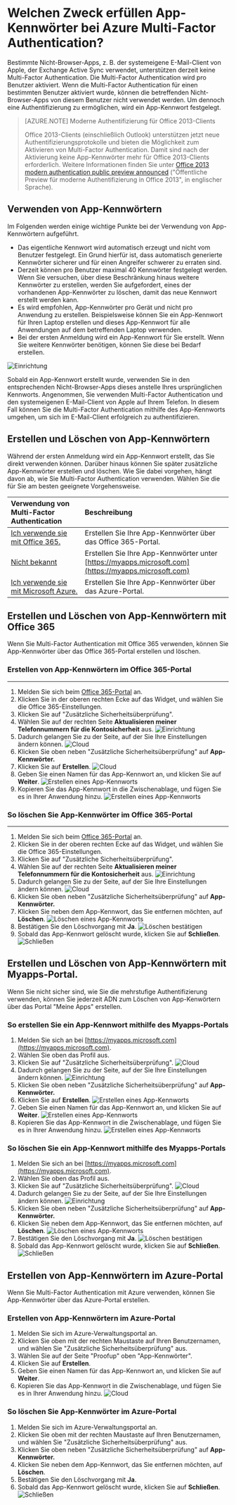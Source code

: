 <properties
	pageTitle="Welchen Zweck erfüllen App-Kennwörter bei Azure MFA?"
	description="Auf dieser Seite finden Benutzer Informationen zu App-Kennwörtern und zu deren Verwendung im Zusammenhang mit Azure MFA."
	services="multi-factor-authentication"
	documentationCenter=""
	authors="kgremban"
	manager="femila"
	editor="curtland"/>

<tags
	ms.service="multi-factor-authentication"
	ms.workload="identity"
	ms.tgt_pltfrm="na"
	ms.devlang="na"
	ms.topic="article"
	ms.date="08/04/2016"
	ms.author="kgremban"/>



# Welchen Zweck erfüllen App-Kennwörter bei Azure Multi-Factor Authentication?

Bestimmte Nicht-Browser-Apps, z. B. der systemeigene E-Mail-Client von Apple, der Exchange Active Sync verwendet, unterstützen derzeit keine Multi-Factor Authentication. Die Multi-Factor Authentication wird pro Benutzer aktiviert. Wenn die Multi-Factor Authentication für einen bestimmten Benutzer aktiviert wurde, können die betreffenden Nicht-Browser-Apps von diesem Benutzer nicht verwendet werden. Um dennoch eine Authentifizierung zu ermöglichen, wird ein App-Kennwort festgelegt.

>[AZURE.NOTE] Moderne Authentifizierung für Office 2013-Clients
>
> Office 2013-Clients (einschließlich Outlook) unterstützen jetzt neue Authentifizierungsprotokolle und bieten die Möglichkeit zum Aktivieren von Multi-Factor Authentication. Damit sind nach der Aktivierung keine App-Kennwörter mehr für Office 2013-Clients erforderlich. Weitere Informationen finden Sie unter [Office 2013 modern authentication public preview announced](https://blogs.office.com/2015/03/23/office-2013-modern-authentication-public-preview-announced/) ("Öffentliche Preview für moderne Authentifizierung in Office 2013", in englischer Sprache).

## Verwenden von App-Kennwörtern

Im Folgenden werden einige wichtige Punkte bei der Verwendung von App-Kennwörtern aufgeführt.

- Das eigentliche Kennwort wird automatisch erzeugt und nicht vom Benutzer festgelegt. Ein Grund hierfür ist, dass automatisch generierte Kennwörter sicherer und für einen Angreifer schwerer zu erraten sind.
- Derzeit können pro Benutzer maximal 40 Kennwörter festgelegt werden. Wenn Sie versuchen, über diese Beschränkung hinaus weitere Kennwörter zu erstellen, werden Sie aufgefordert, eines der vorhandenen App-Kennwörter zu löschen, damit das neue Kennwort erstellt werden kann.
- Es wird empfohlen, App-Kennwörter pro Gerät und nicht pro Anwendung zu erstellen. Beispielsweise können Sie ein App-Kennwort für Ihren Laptop erstellen und dieses App-Kennwort für alle Anwendungen auf dem betreffenden Laptop verwenden.
- Bei der ersten Anmeldung wird ein App-Kennwort für Sie erstellt. Wenn Sie weitere Kennwörter benötigen, können Sie diese bei Bedarf erstellen.

![Einrichtung](./media/multi-factor-authentication-end-user-app-passwords/app.png)

Sobald ein App-Kennwort erstellt wurde, verwenden Sie in den entsprechenden Nicht-Browser-Apps dieses anstelle Ihres ursprünglichen Kennworts. Angenommen, Sie verwenden Multi-Factor Authentication und den systemeigenen E-Mail-Client von Apple auf Ihrem Telefon. In diesem Fall können Sie die Multi-Factor Authentication mithilfe des App-Kennworts umgehen, um sich im E-Mail-Client erfolgreich zu authentifizieren.

## Erstellen und Löschen von App-Kennwörtern
Während der ersten Anmeldung wird ein App-Kennwort erstellt, das Sie direkt verwenden können. Darüber hinaus können Sie später zusätzliche App-Kennwörter erstellen und löschen. Wie Sie dabei vorgehen, hängt davon ab, wie Sie Multi-Factor Authentication verwenden. Wählen Sie die für Sie am besten geeignete Vorgehensweise.

Verwendung von Multi-Factor Authentication|Beschreibung
:------------- | :------------- |
[Ich verwende sie mit Office 365.](#creating-and-deleting-app-passwords-with-office-365)| Erstellen Sie Ihre App-Kennwörter über das Office 365-Portal.
[Nicht bekannt](#creating-and-deleting-app-passwords-with-myapps-portal)|Erstellen Sie Ihre App-Kennwörter unter [https://myapps.microsoft.com](https://myapps.microsoft.com)
[Ich verwende sie mit Microsoft Azure.](#create-app-passwords-in-the-azure-portal)| Erstellen Sie Ihre App-Kennwörter über das Azure-Portal.

## Erstellen und Löschen von App-Kennwörtern mit Office 365

Wenn Sie Multi-Factor Authentication mit Office 365 verwenden, können Sie App-Kennwörter über das Office 365-Portal erstellen und löschen.

### Erstellen von App-Kennwörtern im Office 365-Portal
--------------------------------------------------------------------------------

1. Melden Sie sich beim [Office 365-Portal](https://login.microsoftonline.com/) an.
2. Klicken Sie in der oberen rechten Ecke auf das Widget, und wählen Sie die Office 365-Einstellungen.
3. Klicken Sie auf "Zusätzliche Sicherheitsüberprüfung".
4. Wählen Sie auf der rechten Seite **Aktualisieren meiner Telefonnummern für die Kontosicherheit** aus. ![Einrichtung](./media/multi-factor-authentication-end-user-manage/o365a.png)
5. Dadurch gelangen Sie zu der Seite, auf der Sie Ihre Einstellungen ändern können. ![Cloud](./media/multi-factor-authentication-end-user-manage/o365b.png)
6. Klicken Sie oben neben "Zusätzliche Sicherheitsüberprüfung" auf **App-Kennwörter.**
7. Klicken Sie auf **Erstellen**. ![Cloud](./media/multi-factor-authentication-end-user-app-passwords-create-o365/apppass.png)
8. Geben Sie einen Namen für das App-Kennwort an, und klicken Sie auf **Weiter**. ![Erstellen eines App-Kennworts](./media/multi-factor-authentication-end-user-app-passwords/create1.png)
9. Kopieren Sie das App-Kennwort in die Zwischenablage, und fügen Sie es in Ihrer Anwendung hinzu. ![Erstellen eines App-Kennworts](./media/multi-factor-authentication-end-user-app-passwords/create2.png)


### So löschen Sie App-Kennwörter im Office 365-Portal
--------------------------------------------------------------------------------


1. Melden Sie sich beim [Office 365-Portal](https://login.microsoftonline.com/) an.
2. Klicken Sie in der oberen rechten Ecke auf das Widget, und wählen Sie die Office 365-Einstellungen.
3. Klicken Sie auf "Zusätzliche Sicherheitsüberprüfung".
4. Wählen Sie auf der rechten Seite **Aktualisieren meiner Telefonnummern für die Kontosicherheit** aus. ![Einrichtung](./media/multi-factor-authentication-end-user-manage/o365a.png)
5. Dadurch gelangen Sie zu der Seite, auf der Sie Ihre Einstellungen ändern können. ![Cloud](./media/multi-factor-authentication-end-user-manage/o365b.png)
6. Klicken Sie oben neben "Zusätzliche Sicherheitsüberprüfung" auf **App-Kennwörter.**
7. Klicken Sie neben dem App-Kennwort, das Sie entfernen möchten, auf **Löschen**. ![Löschen eines App-Kennworts](./media/multi-factor-authentication-end-user-app-passwords/delete1.png)
8. Bestätigen Sie den Löschvorgang mit **Ja**. ![Löschen bestätigen](./media/multi-factor-authentication-end-user-app-passwords/delete2.png)
9. Sobald das App-Kennwort gelöscht wurde, klicken Sie auf **Schließen**. ![Schließen](./media/multi-factor-authentication-end-user-app-passwords/delete3.png)


## Erstellen und Löschen von App-Kennwörtern mit Myapps-Portal.
Wenn Sie nicht sicher sind, wie Sie die mehrstufige Authentifizierung verwenden, können Sie jederzeit ADN zum Löschen von App-Kenwörtern über das Portal "Meine Apps" erstellen.

### So erstellen Sie ein App-Kennwort mithilfe des Myapps-Portals

1. Melden Sie sich an bei [https://myapps.microsoft.com](https://myapps.microsoft.com).
2. Wählen Sie oben das Profil aus.
3. Klicken Sie auf "Zusätzliche Sicherheitsüberprüfung". ![Cloud](./media/multi-factor-authentication-end-user-manage/myapps1.png)
4. Dadurch gelangen Sie zu der Seite, auf der Sie Ihre Einstellungen ändern können. ![Einrichtung](./media/multi-factor-authentication-end-user-manage-myapps/proofup.png)
5. Klicken Sie oben neben "Zusätzliche Sicherheitsüberprüfung" auf **App-Kennwörter.**
6. Klicken Sie auf **Erstellen**. ![Erstellen eines App-Kennworts](./media/multi-factor-authentication-end-user-app-passwords/create3.png)
7. Geben Sie einen Namen für das App-Kennwort an, und klicken Sie auf **Weiter**. ![Erstellen eines App-Kennworts](./media/multi-factor-authentication-end-user-app-passwords/create1.png)
8. Kopieren Sie das App-Kennwort in die Zwischenablage, und fügen Sie es in Ihrer Anwendung hinzu. ![Erstellen eines App-Kennworts](./media/multi-factor-authentication-end-user-app-passwords/create2.png)

### So löschen Sie ein App-Kennwort mithilfe des Myapps-Portals

1. Melden Sie sich an bei [https://myapps.microsoft.com](https://myapps.microsoft.com).
2. Wählen Sie oben das Profil aus.
3. Klicken Sie auf "Zusätzliche Sicherheitsüberprüfung". ![Cloud](./media/multi-factor-authentication-end-user-manage/myapps1.png)
4. Dadurch gelangen Sie zu der Seite, auf der Sie Ihre Einstellungen ändern können. ![Einrichtung](./media/multi-factor-authentication-end-user-manage-myapps/proofup.png)
5. Klicken Sie oben neben "Zusätzliche Sicherheitsüberprüfung" auf **App-Kennwörter.**
6. Klicken Sie neben dem App-Kennwort, das Sie entfernen möchten, auf **Löschen**. ![Löschen eines App-Kennworts](./media/multi-factor-authentication-end-user-app-passwords/delete1.png)
7. Bestätigen Sie den Löschvorgang mit **Ja**. ![Löschen bestätigen](./media/multi-factor-authentication-end-user-app-passwords/delete2.png)
8. Sobald das App-Kennwort gelöscht wurde, klicken Sie auf **Schließen**. ![Schließen](./media/multi-factor-authentication-end-user-app-passwords/delete3.png)


## Erstellen von App-Kennwörtern im Azure-Portal

Wenn Sie Multi-Factor Authentication mit Azure verwenden, können Sie App-Kennwörter über das Azure-Portal erstellen.

### Erstellen von App-Kennwörtern im Azure-Portal

1. Melden Sie sich im Azure-Verwaltungsportal an.
2. Klicken Sie oben mit der rechten Maustaste auf Ihren Benutzernamen, und wählen Sie "Zusätzliche Sicherheitsüberprüfung" aus.
3. Wählen Sie auf der Seite "Proofup" oben "App-Kennwörter".
4. Klicken Sie auf **Erstellen**.
5. Geben Sie einen Namen für das App-Kennwort an, und klicken Sie auf **Weiter**.
6. Kopieren Sie das App-Kennwort in die Zwischenablage, und fügen Sie es in Ihrer Anwendung hinzu. ![Cloud](./media/multi-factor-authentication-end-user-app-passwords-create-azure/app2.png)

### So löschen Sie App-Kennwörter im Azure-Portal

1. Melden Sie sich im Azure-Verwaltungsportal an.
2. Klicken Sie oben mit der rechten Maustaste auf Ihren Benutzernamen, und wählen Sie "Zusätzliche Sicherheitsüberprüfung" aus.
3. Klicken Sie oben neben "Zusätzliche Sicherheitsüberprüfung" auf **App-Kennwörter.**
4. Klicken Sie neben dem App-Kennwort, das Sie entfernen möchten, auf **Löschen**.
5. Bestätigen Sie den Löschvorgang mit **Ja**.
6. Sobald das App-Kennwort gelöscht wurde, klicken Sie auf **Schließen**. ![Schließen](./media/multi-factor-authentication-end-user-app-passwords/delete3.png)

<!---HONumber=AcomDC_0921_2016-->